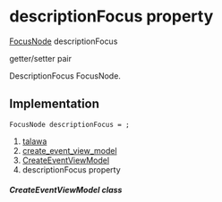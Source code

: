 
<div>

# descriptionFocus property

</div>


[FocusNode](https://api.flutter.dev/flutter/widgets/FocusNode-class.html)
descriptionFocus


getter/setter pair




DescriptionFocus FocusNode.



## Implementation

``` language-dart
FocusNode descriptionFocus = ;
```







1.  [talawa](../../index.html)
2.  [create_event_view_model](../../view_model_after_auth_view_models_event_view_models_create_event_view_model/)
3.  [CreateEventViewModel](../../view_model_after_auth_view_models_event_view_models_create_event_view_model/CreateEventViewModel-class.html)
4.  descriptionFocus property

##### CreateEventViewModel class







